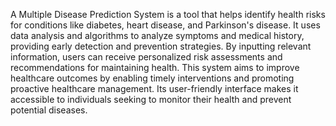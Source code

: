 A Multiple Disease Prediction System is a tool that helps identify health risks for conditions like diabetes, heart disease, and Parkinson's disease. It uses data analysis and algorithms to analyze symptoms and medical history, providing early detection and prevention strategies. By inputting relevant information, users can receive personalized risk assessments and recommendations for maintaining health. This system aims to improve healthcare outcomes by enabling timely interventions and promoting proactive healthcare management. Its user-friendly interface makes it accessible to individuals seeking to monitor their health and prevent potential diseases.
